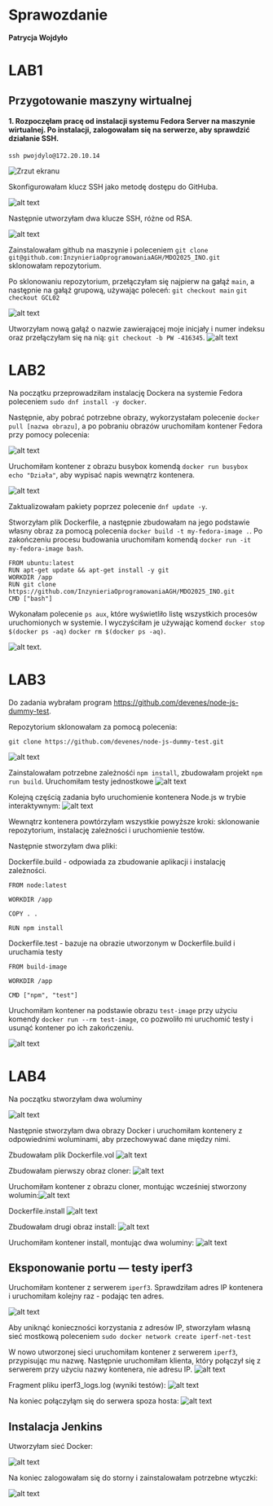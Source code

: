 # Sprawozdanie 

**Patrycja Wojdyło**

# LAB1 
## Przygotowanie maszyny wirtualnej

#### 1. Rozpoczęłam pracę od instalacji systemu Fedora Server na maszynie wirtualnej. Po instalacji, zalogowałam się na serwerze, aby sprawdzić działanie SSH.


`ssh pwojdylo@172.20.10.14`

![Zrzut ekranu](<ss/Zrzut ekranu 2025-03-03 192629.png>)

Skonfigurowałam klucz SSH jako metodę dostępu do GitHuba.

![alt text](<Zrzut ekranu 2025-04-08 222630.png>)

Następnie utworzyłam dwa klucze SSH, różne od RSA.

![alt text](<ss/Zrzut ekranu 2025-03-08 232031.png>)


Zainstalowałam github na maszynie i poleceniem  `git clone git@github.com:InzynieriaOprogramowaniaAGH/MDO2025_INO.git` sklonowałam repozytorium. 

Po sklonowaniu repozytorium, przełączyłam się najpierw na gałąź `main`, a następnie na gałąź grupową, używając poleceń:
`git checkout main`
`git checkout GCL02`

![alt text](<ss/Zrzut ekranu 2025-03-10 192614.png>)

Utworzyłam nową gałąź o nazwie zawierającej moje inicjały i numer indeksu oraz przełączyłam się na nią: `git checkout -b PW -416345`.
![alt text](<Zrzut ekranu 2025-04-08 222316.png>)

# LAB2

Na początku przeprowadziłam instalację Dockera na systemie Fedora poleceniem `sudo dnf install -y docker`.

Następnie, aby pobrać potrzebne obrazy, wykorzystałam polecenie `docker pull [nazwa obrazu]`, a po pobraniu obrazów uruchomiłam kontener Fedora przy pomocy polecenia:

![alt text](<ss/Zrzut ekranu 2025-03-10 194345.png>)

Uruchomiłam kontener z obrazu busybox komendą `docker run busybox echo "Działa"`, aby wypisać napis wewnątrz kontenera.

![alt text](<ss/Zrzut ekranu 2025-03-15 205636.png>)

Zaktualizowałam pakiety poprzez polecenie `dnf update -y`.

Stworzyłam plik Dockerfile, a następnie zbudowałam na jego podstawie własny obraz za pomocą polecenia `docker build -t my-fedora-image .`. Po zakończeniu procesu budowania uruchomiłam komendą `docker run -it my-fedora-image bash`.

```
FROM ubuntu:latest
RUN apt-get update && apt-get install -y git
WORKDIR /app
RUN git clone https://github.com/InzynieriaOprogramowaniaAGH/MDO2025_INO.git
CMD ["bash"]
```
Wykonałam polecenie `ps aux`, które wyświetliło listę wszystkich procesów uruchomionych w systemie. I wyczyściłam je używając komend `docker stop $(docker ps -aq)` `docker rm $(docker ps -aq)`.

![alt text](<ss/Zrzut ekranu 2025-03-15 210013.png>).

# LAB3

Do zadania wybrałam program https://github.com/devenes/node-js-dummy-test.  

Repozytorium sklonowałam za pomocą polecenia:

`git clone https://github.com/devenes/node-js-dummy-test.git`

![alt text](<ss/Zrzut ekranu 2025-03-22 202912.png>)

Zainstalowałam potrzebne zależnośći `npm install`, zbudowałam projekt `npm run build`.
Uruchomiłam testy jednostkowe
![alt text](<ss/Zrzut ekranu 2025-03-22 204917.png>)

Kolejną częścią zadania było uruchomienie kontenera Node.js w trybie interaktywnym:
![alt text](<ss/Zrzut ekranu 2025-03-22 205307.png>)

Wewnątrz kontenera powtórzyłam wszystkie powyższe kroki: sklonowanie repozytorium, instalację zależności i uruchomienie testów.

Następnie stworzyłam dwa pliki:

Dockerfile.build - odpowiada za zbudowanie aplikacji i instalację zależności.
```
FROM node:latest

WORKDIR /app

COPY . .

RUN npm install
```
Dockerfile.test - bazuje na obrazie utworzonym w Dockerfile.build i uruchamia testy
```
FROM build-image

WORKDIR /app

CMD ["npm", "test"]
```

Uruchomiłam kontener na podstawie obrazu `test-image` przy użyciu komendy `docker run --rm test-image`, co pozwoliło mi uruchomić testy i usunąć kontener po ich zakończeniu.

![alt text](<ss/Zrzut ekranu 2025-03-22 211051.png>)


# LAB4

Na początku stworzyłam dwa woluminy

![alt text](<ss/Zrzut ekranu 2025-04-06 202132.png>)

Następnie stworzyłam dwa obrazy Docker i uruchomiłam kontenery z odpowiednimi woluminami, aby przechowywać dane między nimi.

Zbudowałam plik Dockerfile.vol
![alt text](<ss/Zrzut ekranu 2025-04-06 202429.png>)

Zbudowałam pierwszy obraz cloner:
![alt text](<ss/Zrzut ekranu 2025-04-06 202506.png>)

Uruchomiłam kontener z obrazu cloner, montując wcześniej stworzony wolumin:![alt text](<ss/Zrzut ekranu 2025-04-06 202915.png>)

Dockerfile.install
![alt text](<ss/Zrzut ekranu 2025-04-06 203332.png>)

Zbudowałam drugi obraz install:
![alt text](<ss/Zrzut ekranu 2025-04-06 203320.png>)

Uruchomiłam kontener install, montując dwa woluminy:
![alt text](<ss/Zrzut ekranu 2025-04-06 203610.png>)

## Eksponowanie portu — testy iperf3

Uruchomiłam kontener z serwerem `iperf3`.
Sprawdziłam adres IP kontenera i uruchomiłam kolejny raz - podając ten adres. 

![alt text](<ss/Zrzut ekranu 2025-04-06 204633.png>)

Aby uniknąć konieczności korzystania z adresów IP, stworzyłam własną sieć mostkową poleceniem `sudo docker network create iperf-net-test`

W nowo utworzonej sieci uruchomiłam kontener z serwerem `iperf3`, przypisując mu nazwę. Następnie uruchomiłam klienta, który połączył się z serwerem przy użyciu nazwy kontenera, nie adresu IP.
![alt text](<ss/Zrzut ekranu 2025-04-06 204824.png>)

Fragment pliku iperf3_logs.log (wyniki testów):
![alt text](<ss/Zrzut ekranu 2025-04-06 204906.png>)

Na koniec połączyłąm się do serwera spoza hosta:
![alt text](<ss/Zrzut ekranu 2025-04-06 205254.png>)

## Instalacja Jenkins
Utworzyłam sieć Docker:

![alt text](<ss/Zrzut ekranu 2025-04-06 205616.png>)

Na koniec zalogowałam się do storny i zainstalowałam potrzebne wtyczki:

![alt text](<Zrzut ekranu 2025-04-06 210455.png>)

